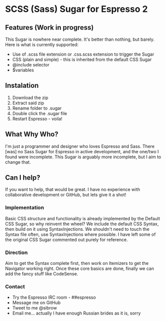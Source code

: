 # SCSS (Sass) Sugar for Espresso 2

## Features (Work in progress)

This Sugar is nowhere near complete. It's better than nothing, but barely. Here is what is currently supported:

* Use of .scss file extension or .css.scss extension to trigger the Sugar
* CSS (plain and simple) - this is inherited from the default CSS Sugar
* @include selector
* $variables

## Instalation

1. Download the zip
2. Extract said zip
3. Rename folder to .sugar
4. Double click the .sugar file
5. Restart Espresso - voila!

## What Why Who?

I'm just a programmer and designer who loves Espresso and Sass. There [was] no Sass Sugar for Espresso in active development, and the one/two I found were incomplete. This Sugar is arguably more incomplete, but I aim to change that.

## Can I help?

If you want to help, that would be great. I have no experience with collaborative development or GitHub, but lets give it a shot!

### Implementation

Basic CSS structure and functionality is already implemented by the Default CSS Sugar, so why reinvent the wheel? We include the default CSS Syntax, then build on it using SyntaxInjections. We shouldn't need to touch the Syntax file often, use SyntaxInjections where possible. I have left some of the original CSS Sugar commented out purely for reference.

### Direction

Aim to get the Syntax complete first, then work on Itemizers to get the Navigator working right. Once these core basics are done, finally we can add the fancy stuff like CodeSense.

### Contact

* Try the Espresso IRC room -  ##espresso
* Message me on GitHub
* Tweet to me @sibrow
* Email me... actually I have enough Russian brides as it is, sorry